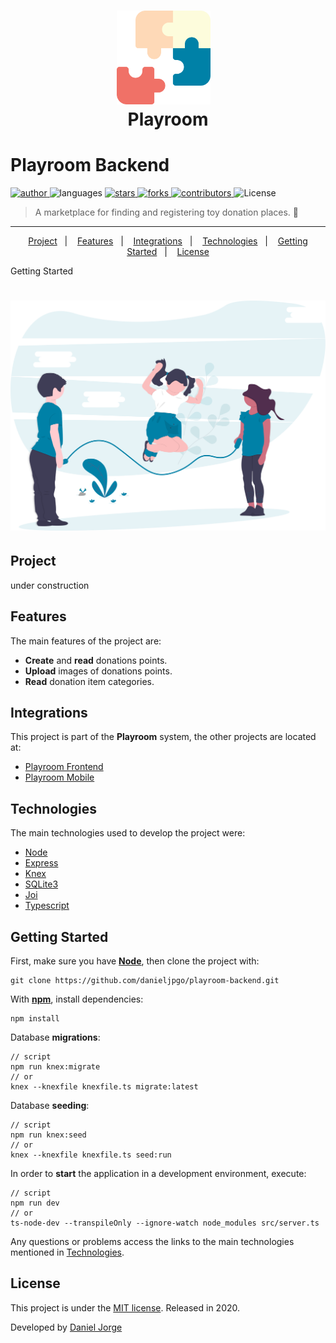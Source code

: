 <h1 align="center">
   <img
      alt="Playroom"
      title="Playroom"
      src=".github/logo.svg"
      width="150px" />
   &nbsp;<div align="center">Playroom</div>
</h1>
 
<h1> Playroom Backend </h1>

<p align="left">
   <a href="https://github.com/danieljpgo">
      <img
         alt="author"
         src="https://img.shields.io/badge/author-danieljpgo-0081A7?style=flat-square&labelColor=3f3d56"
      />
   </a>
   <img
      alt="languages"
      src="https://img.shields.io/github/languages/count/danieljpgo/playroom-backend?color=0081A7&style=flat-square&labelColor=3f3d56"
   />
   <a href="https://github.com/danieljpgo/playroom-backend/stargazers">
      <img
         alt="stars"
         src="https://img.shields.io/github/stars/danieljpgo/playroom-backend?color=0081A7&style=flat-square&labelColor=3f3d56"/>
   </a>
   <a href="https://github.com/danieljpgo/playroom-backend/network/members">
      <img
         alt="forks"
         src="https://img.shields.io/github/forks/danieljpgo/playroom-backend?color=0081A7&style=flat-square&labelColor=3f3d56"/>
   </a>
   <a href="https://github.com/danieljpgo/playroom-backend/graphs/contributors">
      <img
         alt="contributors"
         src="https://img.shields.io/github/contributors/danieljpgo/playroom-backend?color=0081A7&style=flat-square&labelColor=3f3d56"/>
   </a>
  <img alt="License" src="https://img.shields.io/badge/license-MIT-0081A7?style=flat-square&labelColor=3f3d56">
</p>

> A marketplace for finding and registering toy donation places. :jigsaw:

----

<p align="center">
   <a href="#project">Project</a>&nbsp;&nbsp;&nbsp;|&nbsp;&nbsp;&nbsp;
   <a href="#features">Features</a>&nbsp;&nbsp;&nbsp;|&nbsp;&nbsp;&nbsp;
   <a href="#integrations">Integrations</a>&nbsp;&nbsp;&nbsp;|&nbsp;&nbsp;&nbsp;
   <a href="#technologies">Technologies</a>&nbsp;&nbsp;&nbsp;|&nbsp;&nbsp;&nbsp;
   <a href="#getting-started">Getting Started</a>&nbsp;&nbsp;&nbsp;|&nbsp;&nbsp;&nbsp;
   <a href="#license">License</a>
</p>

Getting Started

<h1 align="center">
   <img
      alt="kids jumping rope"
      title="Playroom"
      src=".github/home-background.svg"
      width="600px" />
</h1>

## Project
under construction 

## Features
The main features of the project are:
- **Create** and **read** donations points.
- **Upload** images of donations points.
- **Read** donation item categories.

## Integrations
This project is part of the **Playroom** system, the other projects are located at:
- [Playroom Frontend](https://github.com/danieljpgo/playroom-frontend)
- [Playroom Mobile](https://github.com/danieljpgo/playroom-mobile)

## Technologies
The main technologies used to develop the project were:
- [Node](https://nodejs.org/en/)
- [Express](https://expressjs.com/)
- [Knex](http://knexjs.org/)
- [SQLite3](https://www.sqlite.org/version3.html)
- [Joi](https://hapi.dev/module/joi/)
- [Typescript](https://www.typescriptlang.org/)

## Getting Started
First, make sure you have **[Node](https://nodejs.org/en/)**, then clone the project with:
```
git clone https://github.com/danieljpgo/playroom-backend.git
```

With **[npm](https://nodejs.org/en/knowledge/getting-started/npm/what-is-npm/)**, install dependencies:
```
npm install
```
Database **migrations**:

```
// script
npm run knex:migrate
// or 
knex --knexfile knexfile.ts migrate:latest
```
Database **seeding**:
```
// script
npm run knex:seed
// or
knex --knexfile knexfile.ts seed:run
```
In order to **start** the application in a development environment, execute:
```
// script
npm run dev
// or
ts-node-dev --transpileOnly --ignore-watch node_modules src/server.ts
```
Any questions or problems access the links to the main technologies mentioned in <a href="#technologies">Technologies</a>.

## License
This project is under the [MIT license](https://github.com/danieljpgo/playroom-backend/master/blob/LICENSE).
Released in 2020.

Developed by [Daniel Jorge](https://github.com/danieljpgo)
